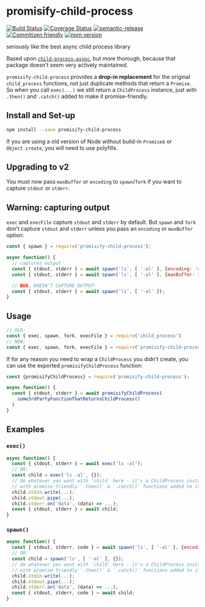 # promisify-child-process

[![Build Status](https://travis-ci.org/jcoreio/promisify-child-process.svg?branch=master)](https://travis-ci.org/jcoreio/promisify-child-process)
[![Coverage Status](https://codecov.io/gh/jcoreio/promisify-child-process/branch/master/graph/badge.svg)](https://codecov.io/gh/jcoreio/promisify-child-process)
[![semantic-release](https://img.shields.io/badge/%20%20%F0%9F%93%A6%F0%9F%9A%80-semantic--release-e10079.svg)](https://github.com/semantic-release/semantic-release)
[![Commitizen friendly](https://img.shields.io/badge/commitizen-friendly-brightgreen.svg)](http://commitizen.github.io/cz-cli/)
[![npm version](https://badge.fury.io/js/promisify-child-process.svg)](https://badge.fury.io/js/promisify-child-process)

seriously like the best async child process library

Based upon [`child-process-async`](https://github.com/itsjustcon/node-child-process-async),
but more thorough, because that package doesn't seem very actively maintained.

`promisify-child-process` provides a **drop-in replacement** for the
original `child_process` functions, not just duplicate methods that
return a `Promise`. So when you call `exec(...)` we still return a
`ChildProcess` instance, just with `.then()` and `.catch()` added to
make it promise-friendly.

## Install and Set-up

```sh
npm install --save promisify-child-process
```

If you are using a old version of Node without build-in `Promise`s or
`Object.create`, you will need to use polyfills.

## Upgrading to v2

You must now pass `maxBuffer` or `encoding` to `spawn`/`fork` if you want to
capture `stdout` or `stderr`.

## Warning: capturing output

`exec` and `execFile` capture `stdout` and `stderr` by default. But `spawn` and
`fork` don't capture `stdout` and `stderr` unless you pass an `encoding` or
`maxBuffer` option:

```js
const { spawn } = require('promisify-child-process');

async function() {
  // captures output
  const { stdout, stderr } = await spawn('ls', [ '-al' ], {encoding: 'utf8'});
  const { stdout, stderr } = await spawn('ls', [ '-al' ], {maxBuffer: 200 * 1024});

  // BUG, DOESN'T CAPTURE OUTPUT:
  const { stdout, stderr } = await spawn('ls', [ '-al' ]);
}
```

## Usage

```js
// OLD:
const { exec, spawn, fork, execFile } = require('child_process')
// NEW:
const { exec, spawn, fork, execFile } = require('promisify-child-process')
```

If for any reason you need to wrap a `ChildProcess` you didn't create,
you can use the exported `promisifyChildProcess` function:

```js
const {promisifyChildProcess} = require('promisify-child-process');

async function() {
  const { stdout, stderr } = await promisifyChildProcess(
    some3rdPartyFunctionThatReturnsChildProcess()
  )
}
```

## Examples

### `exec()`

```js
async function() {
  const { stdout, stderr } = await exec('ls -al');
  // OR:
  const child = exec('ls -al', {});
  // do whatever you want with `child` here - it's a ChildProcess instance just
  // with promise-friendly `.then()` & `.catch()` functions added to it!
  child.stdin.write(...);
  child.stdout.pipe(...);
  child.stderr.on('data', (data) => ...);
  const { stdout, stderr } = await child;
}
```

### `spawn()`

```js
async function() {
  const { stdout, stderr, code } = await spawn('ls', [ '-al' ], {encoding: 'utf8'});
  // OR:
  const child = spawn('ls', [ '-al' ], {});
  // do whatever you want with `child` here - it's a ChildProcess instance just
  // with promise-friendly `.then()` & `.catch()` functions added to it!
  child.stdin.write(...);
  child.stdout.pipe(...);
  child.stderr.on('data', (data) => ...);
  const { stdout, stderr, code } = await child;
}
```

